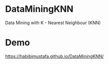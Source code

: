 # DataMiningKNN
Data Mining with K - Nearest Neighbour (KNN)

# Demo
https://habibimustafa.github.io/DataMiningKNN/
